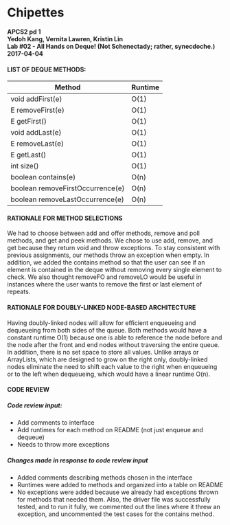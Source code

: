 # Chipettes
**APCS2 pd 1**       
**Yedoh Kang, Vernita Lawren, Kristin Lin**      
**Lab #02 - All Hands on Deque! (Not Schenectady; rather, synecdoche.)**     
**2017-04-04**      

#### LIST OF DEQUE METHODS: 

 Method | Runtime 
 --- | --- 
 void addFirst(e) | O(1) 
 E removeFirst(e) | O(1) 
 E getFirst() | O(1) 
 void addLast(e) | O(1) 
 E removeLast(e) | O(1) 
 E getLast() | O(1) 
 int size() | O(1) 
 boolean contains(e) | O(n) 
 boolean removeFirstOccurrence(e) | O(n) 
 boolean removeLastOccurrence(e) | O(n) 

#### RATIONALE FOR METHOD SELECTIONS

We had to choose between add and offer methods, remove and poll methods, and get and peek methods. We chose to use add, remove, and get because they return void and throw exceptions. To stay consistent with previous assignments, our methods throw an exception when empty. In addition, we added the contains method so that the user can see if an element is contained in the deque without removing every single element to check. We also thought removeFO and removeLO would be useful in instances where the user wants to remove the first or last element of repeats. 

#### RATIONALE FOR DOUBLY-LINKED NODE-BASED ARCHITECTURE

Having doubly-linked nodes will allow for efficient enqueueing and dequeueing from both sides of the queue. Both methods would have a constant runtime O(1) because one is able to reference the node before and the node after the front and end nodes without traversing the entire queue. In addition, there is no set space to store all values. Unlike arrays or ArrayLists, which are designed to grow on the right only, doubly-linked nodes eliminate the need to shift each value to the right when enqueueing or to the left when dequeueing, which would have a linear runtime O(n).  

#### CODE REVIEW

##### Code review input:

- Add comments to interface
- Add runtimes for each method on README (not just enqueue and dequeue)
- Needs to throw more exceptions

##### Changes made in response to code review input

- Added comments describing methods chosen in the interface
- Runtimes were added to methods and organized into a table on README
- No exceptions were added because we already had exceptions thrown for methods that needed them. Also, the driver file was successfully tested, and to run it fully, we commented out the lines where it threw an exception, and uncommented the test cases for the contains method.
